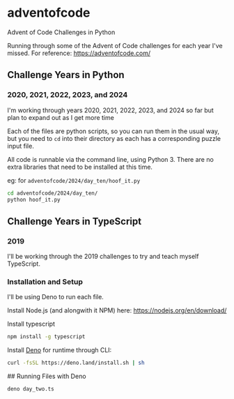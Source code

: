 # adventofcode
Advent of Code Challenges in Python

Running through some of the Advent of Code challenges for each year I've missed. 
For reference: https://adventofcode.com/

## Challenge Years in Python

### 2020, 2021, 2022, 2023, and 2024
I'm working through years 2020, 2021, 2022, 2023, and 2024 so far but plan to expand out as I get more time

Each of the files are python scripts, so you can run them in the usual way, but you need to 
`cd` into their directory as each has a corresponding puzzle input file.

All code is runnable via the command line, using Python 3. There are no extra libraries that need to be installed at this time.

eg: for `adventofcode/2024/day_ten/hoof_it.py`
```bash
cd adventofcode/2024/day_ten/
python hoof_it.py
```

## Challenge Years in TypeScript

### 2019
I'll be working through the 2019 challenges to try and teach myself TypeScript. 

### Installation and Setup
I'll be using Deno to run each file. 


Install Node.js (and alongwith it NPM) here: https://nodejs.org/en/download/

Install typescript
```bash
npm install -g typescript
```

Install [Deno](https://docs.deno.com/runtime/) for runtime through CLI:
```bash
curl -fsSL https://deno.land/install.sh | sh
```

## Running Files with Deno

```bash
deno day_two.ts
```